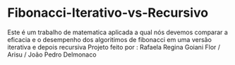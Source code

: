 # Fibonacci-Iterativo-vs-Recursivo
Este é um trabalho de matematica aplicada a qual nós devemos comparar a eficacia e o desempenho dos algoritimos de fibonacci em uma versão iterativa e depois recursiva
Projeto feito por : Rafaela Regina Goiani Flor / Arisu / João Pedro Delmonaco
              
